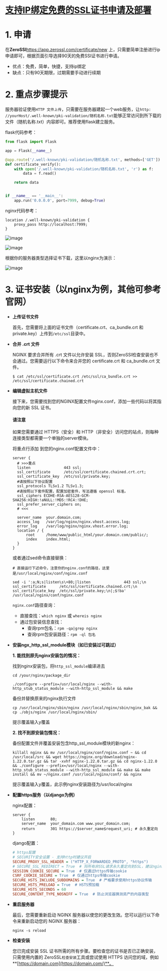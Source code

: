 # [支持IP绑定免费的SSL证书申请及部署 ](https://www.cnblogs.com/aiyablog/articles/16703959.html)

# 1. 申请

在**ZeroSSl**https://app.zerossl.com/certificate/new 上，只需要简单注册进行ip申请即可，根据页面引导选择90天的免费SSl证书进行申请。

- 优点：免费，简单，快捷，支持ip绑定
- 缺点：只有90天期限，过期需要手动进行续期

# 2. 重点步骤提示

服务器验证使用`HTTP 文件上传`，只需要在服务器建起一个web服务，让`http: //yourHost/.well-known/pki-validation/随机名称.txt`能够正常访问到所下载的文件（随机名称.txt）内容即可。推荐使用flask建立服务。

flask代码参考：

```python
from flask import Flask

app = Flask(__name__)

@app.route('/.well-known/pki-validation/随机名称.txt', methods=['GET'])
def certificate_verify():
    with open('/.well-known/pki-validation/随机名称.txt', 'r') as f:
        data = f.read()

    return data


if __name__ == '__main__':
    app.run('0.0.0.0', port=7999, debug=True)
```

nginx代码参考：

```nginx
location /.well-known/pki-validation {
    proxy_pass http://localhost:7999;
}
```

![image](2437011-20220918191121378-300258450.png)

![image](2437011-20220918191131575-1192596654.png)

根据你的服务器类型选择证书下载，这里以nginx为演示：

![image](2437011-20220918191145108-1256544890.png)

# 3. 证书安装（以nginx为例，其他可参考官网）

- **上传证书文件**

  首先，您需要将上面的证书文件（certificate.crt、ca_bundle.crt 和 private.key）上传到`/etc/ssl`目录中。

- **合并 .crt 文件**

  NGINX 要求合并所有 .crt 文件以允许安装 SSL，否则ZeroSSl检查安装也不会通过。您需要运行以下命令来合并您的 certificate.crt 和 ca_bundle.crt 文件。

  ```shell
  $ cat /etc/ssl/certificate.crt /etc/ssl/ca_bundle.crt >> /etc/ssl/certificate.chained.crt
  ```

- **编辑虚拟主机文件**

  接下来，您需要找到您的NGINX配置文件nginx.conf，添加一些代码以将其指向您的新 SSL 证书。

  #### 请注意

  如果您需要通过 HTTPS（安全）和 HTTP（非安全）访问您的站点，则每种连接类型都需要一个单独的server模块。

  将重点行添加 到您的nginx.conf配置文件中：

  ```nginx
  server {
  	# >>>重点
  	listen               443 ssl;
  	ssl_certificate      /etc/ssl/certificate.chained.crt.crt; 
  	ssl_certificate_key  /etc/ssl/private.key;
  	#请按照以下协议配置
  	ssl_protocols TLSv1.2 TLSv1.3; 
  	#请按照以下套件配置，配置加密套件，写法遵循 openssl 标准。
  	ssl_ciphers ECDHE-RSA-AES128-GCM-SHA256:HIGH:!aNULL:!MD5:!RC4:!DHE; 
  	ssl_prefer_server_ciphers on;
  	# <<<
      
  	server_name  your.domain.com;
  	access_log   /var/log/nginx/nginx.vhost.access.log;
  	error_log    /var/log/nginx/nginx.vhost.error.log;
  	location / {
  		root     /home/www/public_html/your.domain.com/public/;
  		index    index.html;
  	}
  }
  ```

  或者通过sed命令直接替换：

  ```shell
  # 直接运行下述命令，注意你的nginx.conf的路径，这里是/usr/local/nginx/conf/nginx.conf
  
  sed -i ':a;N;s|listen\s\+80;|listen               443 ssl;\n        ssl_certificate      /etc/ssl/certificate.chained.crt;\n        ssl_certificate_key  /etc/ssl/private.key;\n|;$!ba' /usr/local/nginx/conf/nginx.conf
  ```

  `nginx.conf`路径查询：

  - 直接查找：`which nginx` 或 `whereis nginx`
  - 通过包安装信息查找：
    - 查询rpm包名：`rpm -qa|grep nginx`
    - 查询rpm包安装路径：`rpm -ql 包名`

- **安装ngx_http_ssl_module模块（如已安装过可跳过）**

  **1. 能找到原先nginx安装包的情况：**

  找到nginx安装包，将`http_ssl_module`编译进去

  ```shell
  cd /your/nginx/package_dir 
  
  ./configure --prefix=/usr/local/nginx --with-http_stub_status_module --with-http_ssl_module && make
  ```

  备份并替换原来的nginx执行文件

  ```shell
  cp /usr/local/nginx/sbin/nginx /usr/local/nginx/sbin/nginx_bak && cp ./objs/nginx /usr/local/nginx/sbin/
  ```

  提示覆盖输入y覆盖

  **2. 找不到原安装包情况：**

  备份配置文件并覆盖安装包含http_ssl_module模块的新nginx：

  ```shell
  killall nginx && mv /usr/local/nginx/conf/nginx.conf ~ && cd /usr/local/src && wget https://nginx.org/download/nginx-1.22.0.tar.gz && tar -xvhf nginx-1.22.0.tar.gz && cd nginx-1.22.0 && ./configure --prefix=/usr/local/nginx --with-http_stub_status_module --with-http_ssl_module && make && make install && mv ~/nginx.conf /usr/local/nginx/conf/ && nginx
  ```

  提示覆盖输入y覆盖，此示例nginx安装路径为/usr/local/nginx

- **配置https服务（以django为例）**

  nginx配置：

  ```nginx
  server {
      listen       80; 
      server_name  your_domain.com www.your_domain.com;
      return       301 https://$server_name$request_uri; # 永久重定向
  }
  ```

  django配置：

  ```ini
  # https配置
  # SECURITY安全设置 - 支持http时建议开启
  SECURE_PROXY_SSL_HEADER = ("HTTP_X_FORWARDED_PROTO", "https")
  # SECURE_SSL_REDIRECT = True  # 将所有非SSL请求永久重定向到SSL，建议nginx启用，以方便本地调试
  SESSION_COOKIE_SECURE = True  # 仅通过https传输cookie
  CSRF_COOKIE_SECURE = True  # 仅通过https传输cookie
  SECURE_HSTS_INCLUDE_SUBDOMAINS = True  # 严格要求使用https协议传输
  SECURE_HSTS_PRELOAD = True  # HSTS预加载
  SECURE_HSTS_SECONDS = 60
  SECURE_CONTENT_TYPE_NOSNIFF = True  # 防止浏览器猜测资产的内容类型
  ```

- **重启服务器**

  最后，您需要重新启动 NGINX 服务器以使您的更改生效。您可以运行以下命令来重新启动您的 NGINX 服务器：

  ```shell
  nginx -s reload
  ```

- **检查安装**

  您已完成安装 SSL 证书所需的所有步骤。要检查您的证书是否已正确安装，只需使用内置的 ZeroSSL`检查安装`工具或尝试使用 HTTPS 访问您的域，例如 **[https://domain.com](https://domain.com/)**。